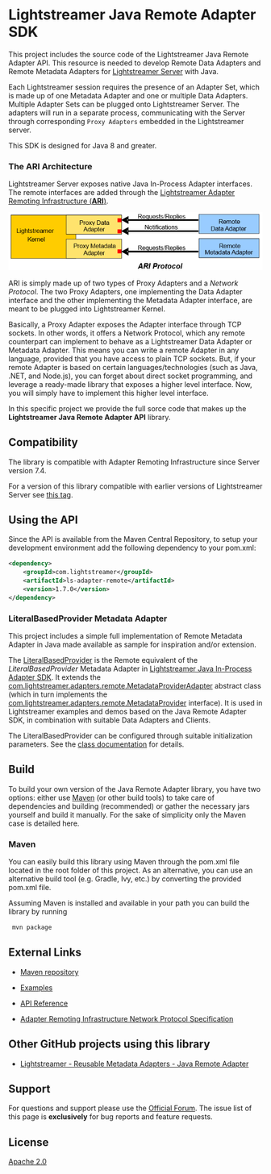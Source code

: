 # Lightstreamer Java Remote Adapter SDK

This project includes the source code of the Lightstreamer Java Remote Adapter API. This resource is needed to develop Remote Data Adapters and Remote Metadata Adapters for [Lightstreamer Server](http://www.lightstreamer.com/) with Java.

Each Lightstreamer session requires the presence of an Adapter Set, which is made up of one Metadata Adapter and one or multiple Data Adapters. Multiple Adapter Sets can be plugged onto Lightstreamer Server.
The adapters will run in a separate process, communicating with the Server through corresponding `Proxy Adapters` embedded in the Lightstreamer server.

This SDK is designed for Java 8 and greater.

### The ARI Architecture

Lightstreamer Server exposes native Java In-Process Adapter interfaces. The remote interfaces are added through the [Lightstreamer Adapter Remoting Infrastructure (**ARI**)](https://lightstreamer.com/docs/ls-server/latest/Adapter%20Remoting%20Infrastructure.pdf). 

![architecture](architecture.png)

ARI is simply made up of two types of Proxy Adapters and a *Network Protocol*. The two Proxy Adapters, one implementing the Data Adapter interface and the other implementing the Metadata Adapter interface, are meant to be plugged into Lightstreamer Kernel.

Basically, a Proxy Adapter exposes the Adapter interface through TCP sockets. In other words, it offers a Network Protocol, which any remote counterpart can implement to behave as a Lightstreamer Data Adapter or Metadata Adapter. This means you can write a remote Adapter in any language, provided that you have access to plain TCP sockets.
But, if your remote Adapter is based on certain languages/technologies (such as Java, .NET, and Node.js), you can forget about direct socket programming, and leverage a ready-made library that exposes a higher level interface. Now, you will simply have to implement this higher level interface.<br>

In this specific project we provide the full sorce code that makes up the <b>Lightstreamer Java Remote Adapter API</b> library.

## Compatibility

The library is compatible with Adapter Remoting Infrastructure since Server version 7.4.

For a version of this library compatible with earlier versions of Lightstreamer Server see [this tag](https://github.com/Lightstreamer/Lightstreamer-lib-adapter-java-remote/tree/v1.6.0).

## Using the API

Since the API is available from the Maven Central Repository, to setup your development environment add the following dependency to your pom.xml:

```xml
<dependency>
    <groupId>com.lightstreamer</groupId>
    <artifactId>ls-adapter-remote</artifactId>
    <version>1.7.0</version>
</dependency>
```

### LiteralBasedProvider Metadata Adapter

This project includes a simple full implementation of Remote Metadata Adapter in Java made available as sample for inspiration and/or extension.

The [LiteralBasedProvider](https://github.com/Lightstreamer/Lightstreamer-lib-adapter-java-remote/tree/master/src/main/java/com/lightstreamer/adapters/remote/metadata) is the Remote equivalent of the *LiteralBasedProvider* Metadata Adapter in [Lightstreamer Java In-Process Adapter SDK](https://github.com/Lightstreamer/Lightstreamer-lib-adapter-java-inprocess#literalbasedprovider-metadata-adapter).
It extends the [com.lightstreamer.adapters.remote.MetadataProviderAdapter](https://lightstreamer.com/api/ls-adapter-remote/latest/com/lightstreamer/adapters/remote/MetadataProviderAdapter.html) abstract class (which in turn implements the [com.lightstreamer.adapters.remote.MetadataProvider](https://lightstreamer.com/api/ls-adapter-remote/latest/com/lightstreamer/adapters/remote/MetadataProvider.html) interface).
It is used in Lightstreamer examples and demos based on the Java Remote Adapter SDK, in combination with suitable Data Adapters and Clients.

The LiteralBasedProvider can be configured through suitable initialization parameters. See the [class documentation](https://lightstreamer.com/api/ls-adapter-remote/latest/com/lightstreamer/adapters/remote/metadata/LiteralBasedProvider.html) for details.

## Build

To build your own version of the Java Remote Adapter library, you have two options:
either use [Maven](https://maven.apache.org/) (or other build tools) to take care of dependencies and building (recommended) or gather the necessary jars yourself and build it manually.
For the sake of simplicity only the Maven case is detailed here.

### Maven
You can easily build this library using Maven through the pom.xml file located in the root folder of this project. As an alternative, you can use an alternative build tool (e.g. Gradle, Ivy, etc.) by converting the provided pom.xml file.

Assuming Maven is installed and available in your path you can build the library by running

```sh
 mvn package
```


## External Links

- [Maven repository](https://mvnrepository.com/artifact/com.lightstreamer/ls-adapter-remote/)

- [Examples](https://demos.lightstreamer.com/?p=lightstreamer&t=adapter&sadapterjava=remote)

- [API Reference](https://www.lightstreamer.com/api/ls-adapter-remote/latest/)

- [Adapter Remoting Infrastructure Network Protocol Specification](https://lightstreamer.com/api/ls-generic-adapter/latest/ARI%20Protocol.pdf)

## Other GitHub projects using this library

- [Lightstreamer - Reusable Metadata Adapters - Java Remote Adapter ](https://github.com/Lightstreamer/Lightstreamer-example-ReusableMetadata-adapter-java-remote)

## Support

For questions and support please use the [Official Forum](https://forums.lightstreamer.com/). The issue list of this page is **exclusively** for bug reports and feature requests.

## License

[Apache 2.0](https://opensource.org/licenses/Apache-2.0)
